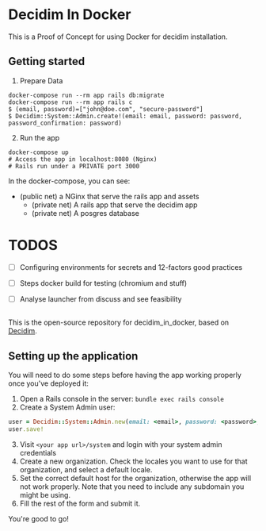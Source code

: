 # Decidim In Docker

This is a Proof of Concept for using Docker for decidim installation.

## Getting started

1. Prepare Data
```
docker-compose run --rm app rails db:migrate
docker-compose run --rm app rails c
$ (email, password)=["john@doe.com", "secure-password"]
$ Decidim::System::Admin.create!(email: email, password: password, password_confirmation: password)
```

2. Run the app
```
docker-compose up
# Access the app in localhost:8080 (Nginx)
# Rails run under a PRIVATE port 3000
```
In the docker-compose, you can see: 

* (public net) a NGinx that serve the rails app and assets
    * (private net) A rails app that serve the decidim app
    * (private net) A posgres database


# TODOS

- [ ] Configuring environments for secrets and 12-factors good practices
- [ ] Steps docker build for testing (chromium and stuff)
- [ ] Analyse launcher from discuss and see feasibility


##
This is the open-source repository for decidim_in_docker, based on [Decidim](https://github.com/decidim/decidim).

## Setting up the application

You will need to do some steps before having the app working properly once you've deployed it:

1. Open a Rails console in the server: `bundle exec rails console`
2. Create a System Admin user:
```ruby
user = Decidim::System::Admin.new(email: <email>, password: <password>, password_confirmation: <password>)
user.save!
```
3. Visit `<your app url>/system` and login with your system admin credentials
4. Create a new organization. Check the locales you want to use for that organization, and select a default locale.
5. Set the correct default host for the organization, otherwise the app will not work properly. Note that you need to include any subdomain you might be using.
6. Fill the rest of the form and submit it.

You're good to go!
